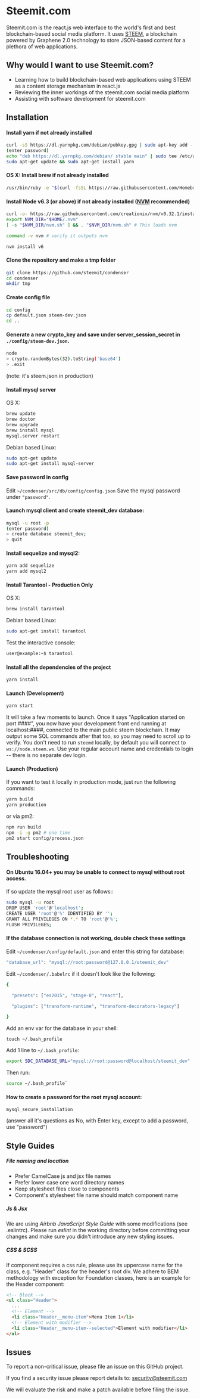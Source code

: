 # Steemit.com


Steemit.com is the react.js web interface to the world's first and best blockchain-based social media platform.  It uses [STEEM](https://github.com/steemit/steem), a blockchain powered by Graphene 2.0 technology to store JSON-based content for a plethora of web applications.   

## Why would I want to use Steemit.com?
* Learning how to build blockchain-based web applications using STEEM as a content storage mechanism in react.js
* Reviewing the inner workings of the steemit.com social media platform
* Assisting with software development for steemit.com

## Installation

#### Install yarn if not already installed

```bash
curl -sS https://dl.yarnpkg.com/debian/pubkey.gpg | sudo apt-key add -
(enter password)
echo "deb https://dl.yarnpkg.com/debian/ stable main" | sudo tee /etc/apt/sources.list.d/yarn.list
sudo apt-get update && sudo apt-get install yarn
```

#### OS X: Install brew if not already installed

```bash
/usr/bin/ruby -e "$(curl -fsSL https://raw.githubusercontent.com/Homebrew/install/master/install)"
```

#### Install Node v6.3 (or above) if not already installed ([NVM](https://github.com/creationix/nvm) recommended)

```bash
curl -o- https://raw.githubusercontent.com/creationix/nvm/v0.32.1/install.sh | bash
export NVM_DIR="$HOME/.nvm"
[ -s "$NVM_DIR/nvm.sh" ] && . "$NVM_DIR/nvm.sh" # This loads nvm

command -v nvm # verify it outputs nvm

nvm install v6
```

#### Clone the repository and make a tmp folder
```bash
git clone https://github.com/steemit/condenser
cd condenser
mkdir tmp
```

#### Create config file

```bash
cd config
cp default.json steem-dev.json
cd ..
```

#### Generate a new crypto_key and save under server_session_secret in `./config/steem-dev.json`.

```bash
node
> crypto.randomBytes(32).toString('base64')
> .exit
```

(note: it's steem.json in production)

#### Install mysql server

OS X:

```bash
brew update
brew doctor
brew upgrade
brew install mysql
mysql.server restart
```

Debian based Linux:

```bash
sudo apt-get update
sudo apt-get install mysql-server
```

#### Save password in config

Edit `~/condenser/src/db/config/config.json` 
Save the mysql password under `"password"`.

#### Launch mysql client and create steemit_dev database:

```bash
mysql -u root -p
(enter password)
> create database steemit_dev;
> quit
```

#### Install sequelize and mysql2:

```bash
yarn add sequelize
yarn add mysql2
```

#### Install Tarantool - Production Only

OS X:

```bash
brew install tarantool
```

Debian based Linux:

```bash
sudo apt-get install tarantool
```

Test the interactive console:

```bash
user@example:~$ tarantool
```

#### Install all the dependencies of the project

```bash
yarn install
```

#### Launch (Development)

```bash
yarn start
```

It will take a few moments to launch. Once it says "Application started on port ####", you now have your development front end running at localhost:####, connected to the main public steem blockchain. It may output some SQL commands after that too, so you may need to scroll up to verify. You don't need to run ```steemd``` locally, by default you will connect to ```ws://node.steem.ws```.  Use your regular account name and credentials to login -- there is no separate dev login.

#### Launch (Production)

If you want to test it locally in production mode, just run the following commands:

```bash
yarn build
yarn production
```

or via pm2:

```bash
npm run build
npm -i -g pm2 # one time
pm2 start config/process.json
```

## Troubleshooting

#### On Ubuntu 16.04+ you may be unable to connect to mysql without root access. 

If so update the mysql root user as follows::

```bash
sudo mysql -u root
DROP USER 'root'@'localhost';
CREATE USER 'root'@'%' IDENTIFIED BY '';
GRANT ALL PRIVILEGES ON *.* TO 'root'@'%';
FLUSH PRIVILEGES;
```

#### If the database connection is not working, double check these settings

Edit `~/condenser/config/default.json` and enter this string for database:

```bash
"database_url": "mysql://root:password@127.0.0.1/steemit_dev"
```

Edit `~/condenser/.babelrc` if it doesn't look like the following: 

```bash
{

  "presets": ["es2015", "stage-0", "react"],

  "plugins": ["transform-runtime", "transform-decorators-legacy"]

}
```

Add an env var for the database in your shell:

`touch ~/.bash_profile`

Add 1 line to `~/.bash_profile`:
```bash
export SDC_DATABASE_URL="mysql://root:password@localhost/steemit_dev"
```

Then run:
```bash
source ~/.bash_profile`
```

#### How to create a password for the root mysql account:

`mysql_secure_installation`

(answer all it's questions as No, with Enter key, except to add a password, use "password")

## Style Guides

##### File naming and location

- Prefer CamelCase js and jsx file names
- Prefer lower case one word directory names
- Keep stylesheet files close to components
- Component's stylesheet file name should match component name

##### Js & Jsx
We are using _Airbnb JavaScript Style Guide_ with some modifications (see .eslintrc).
Please run _eslint_ in the working directory before committing your changes and make sure you didn't introduce any new styling issues.

##### CSS & SCSS
If component requires a css rule, please use its uppercase name for the class, e.g. "Header" class for the header's root div.
We adhere to BEM methodology with exception for Foundation classes, here is an example for the Header component:

```html
<!-- Block -->
<ul class="Header">
  ...
  <!-- Element -->
  <li class="Header__menu-item">Menu Item 1</li>
  <!-- Element with modifier -->
  <li class="Header__menu-item--selected">Element with modifier</li>
</ul>
```

## Issues

To report a non-critical issue, please file an issue on this GitHub project.

If you find a security issue please report details to: security@steemit.com

We will evaluate the risk and make a patch available before filing the issue.
